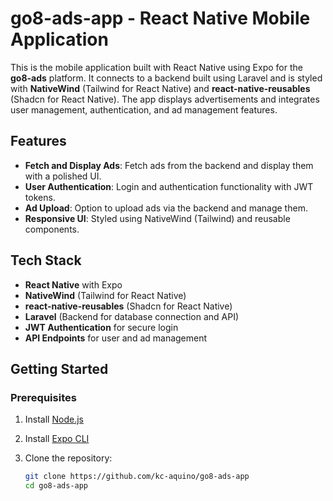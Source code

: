 # go8-ads-app - React Native Mobile Application

This is the mobile application built with React Native using Expo for the **go8-ads** platform. It connects to a backend built using Laravel and is styled with **NativeWind** (Tailwind for React Native) and **react-native-reusables** (Shadcn for React Native). The app displays advertisements and integrates user management, authentication, and ad management features.

## Features

- **Fetch and Display Ads**: Fetch ads from the backend and display them with a polished UI.
- **User Authentication**: Login and authentication functionality with JWT tokens.
- **Ad Upload**: Option to upload ads via the backend and manage them.
- **Responsive UI**: Styled using NativeWind (Tailwind) and reusable components.

## Tech Stack

- **React Native** with Expo
- **NativeWind** (Tailwind for React Native)
- **react-native-reusables** (Shadcn for React Native)
- **Laravel** (Backend for database connection and API)
- **JWT Authentication** for secure login
- **API Endpoints** for user and ad management

## Getting Started

### Prerequisites

1. Install [Node.js](https://nodejs.org/)
2. Install [Expo CLI](https://docs.expo.dev/get-started/installation/)
3. Clone the repository:

   ```bash
   git clone https://github.com/kc-aquino/go8-ads-app
   cd go8-ads-app
